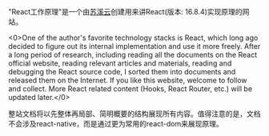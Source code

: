 "React工作原理"是一个由[苏溪云](https://terry-su.github.io)创建用来讲React(版本: 16.8.4)实现原理的网站。  

<0>One of the author's favorite technology stacks is React, which long ago decided to figure out its internal implementation and use it more freely. After a long period of research, including reading all the documents on the React official website, reading relevant articles and materials, reading and debugging the React source code, I sorted them into documents and released them on the Internet. If you like this website, welcome to follow and collect. More React related content (Hooks, React Router, etc.) will be updated later.</0>



<!--如果你也对如何实现一个迷你react感兴趣，强烈推荐[react官网教程](https://reactjs.org/docs/implementation-notes.html),-->


整站文档将以先整体再局部、简明概要的结构展现所有内容。值得注意的是，文档不会涉及react-native，而是通过更为常用的react-dom来展现原理。




